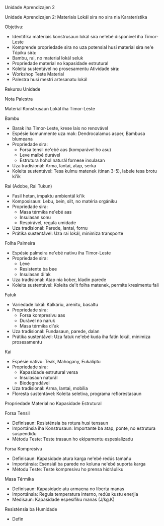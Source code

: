 Unidade Aprendizajen 2

Unidade Aprendizajen 2: Materiais Lokál sira no sira nia Karaterístika

Objetivu:
  * Identifika materiais konstrusaun lokál sira ne'ebé disponível iha Timor-Leste
  * Komprende propriedade sira no uza potensial husi material sira ne'e
Tópiku sira:
  * Bambu, rai, no material lokál seluk
  * Propriedade material no kapasidade estrutural
  * Koleita sustentável no prosesamentu
Atividade sira:
  * Workshop Teste Material
  * Palestra husi mestri artesanatu lokál

Rekursu Unidade

Nota Palestra

Material Konstrusaun Lokál iha Timor-Leste

Bambu
- Barak iha Timor-Leste, krese lais no renovável
- Espésie komunmente uza mak: Dendrocalamus asper, Bambusa blumeana
- Propriedade sira:
  * Forsa tensil ne'ebé aas (komparável ho asu)
  * Leve maibé durável
  * Estrutura hohol naturál fornese insulasan
- Uza tradisionál: Arma, lantai, atap, serka
- Koleita sustentável: Tesa kulmu matenek (tinan 3-5), labele tesa brotu ki'ik

Rai (Adobe, Rai Tukun)
- Fasil hetan, impaktu ambientál ki'ik
- Komposisaun: Lebu, bein, silt, no matéria orgániku
- Propriedade sira:
  * Masa térmika ne'ebé aas
  * Insulasan sonu
  * Respirável, regula umidade
- Uza tradisionál: Parede, lantai, fornu
- Prátika sustentável: Uza rai lokál, minimiza transporte

Folha Palmeira
- Espésie palmeira ne'ebé nativu iha Timor-Leste
- Propriedade sira:
  * Leve
  * Resistente ba bee
  * Insulasan di'ak
- Uza tradisionál: Atap nia kober, kladin parede
- Koleita sustentável: Koleita de'it folha matenek, permite kresimentu fali

Fatuk
- Variedade lokál: Kalkáriu, arenitu, basaltu
- Propriedade sira:
  * Forsa kompresivu aas
  * Durável no naruk
  * Masa térmika di'ak
- Uza tradisionál: Fundasaun, parede, dalan
- Prátika sustentável: Uza fatuk ne'ebé kuda iha fatin lokál, minimiza prosesamentu

Kai
- Espésie nativu: Teak, Mahogany, Eukaliptu
- Propriedade sira:
  * Kapasidade estrutural versa
  * Insulasaun naturál
  * Biodegradável
- Uza tradisionál: Arma, lantai, mobília
- Floresta sustentável: Koleita seletiva, programa reflorestasaun

Propriedade Material no Kapasidade Estrutural

Forsa Tensil
- Definisaun: Resisténsia ba rotura husi tensaun
- Importánsia iha Konstrusaun: Importante ba atap, ponte, no estrutura suspendidu
- Métodu Teste: Teste trasaun ho ekipamentu espesializadu

Forsa Kompresivu
- Definisaun: Kapasidade atura karga ne'ebé redús tamañu
- Importánsia: Esensiál ba parede no koluna ne'ebé suporta karga
- Métodu Teste: Teste kompresivu ho prensa hidráuliku

Masa Térmika
- Definisaun: Kapasidade atu armaena no liberta manas
- Importánsia: Regula temperatura interno, redús kustu enerjia
- Medisaun: Kapasidade espesífiku manas (J/kg.K)

Resisténsia ba Humidade
- Defin